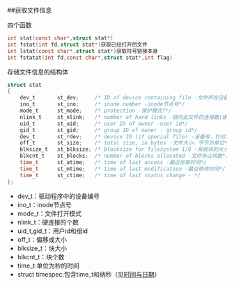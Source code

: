 ##获取文件信息

四个函数

```c
int stat(const char*,struct stat*)
int fstat(int fd,struct stat*)获取已经打开的文件
int lstat(const char*,struct stat*)获取符号链接本身
int fstatat(int fd,const char*,struct stat*,int flag)
```

存储文件信息的结构体

```c
struct stat  
{
    dev_t       st_dev;     /* ID of device containing file -文件所在设备的ID*/  
    ino_t       st_ino;     /* inode number -inode节点号*/
    mode_t      st_mode;    /* protection -保护模式?*/
    nlink_t     st_nlink;   /* number of hard links -链向此文件的连接数(硬连接)*/
    uid_t       st_uid;     /* user ID of owner -user id*/
    gid_t       st_gid;     /* group ID of owner - group id*/
    dev_t       st_rdev;    /* device ID (if special file) -设备号，针对设备文件*/
    off_t       st_size;    /* total size, in bytes -文件大小，字节为单位*/
    blksize_t   st_blksize; /* blocksize for filesystem I/O -系统块的大小*/
    blkcnt_t    st_blocks;  /* number of blocks allocated -文件所占块数*/
    time_t      st_atime;   /* time of last access -最近存取时间*/
    time_t      st_mtime;   /* time of last modification -最近修改时间*/
    time_t      st_ctime;   /* time of last status change - */
};  
```

- dev_t：驱动程序中的设备编号
- ino_t：inode节点号
- mode_t：文件打开模式
- nlink_t：硬连接的个数
- uid_t,gid_t：用户id和组id
- off_t：偏移或大小
- blksize_t：块大小
- blkcnt_t：块个数
- time_t:单位为秒的时间
- struct timespec:包含time_t和纳秒（见[时间与日期](6.10时间和日期.md)）
